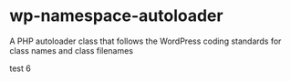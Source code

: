 # wp-namespace-autoloader
A PHP autoloader class that follows the WordPress coding standards for class names and class filenames

test 6